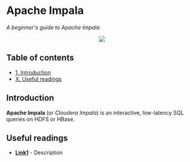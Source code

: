 # Apache Impala
*A beginner's guide to Apache Impala*

<p align="middle">
<img src="http://link.png" />
</p>

## Table of contents

- [1. Introduction](#introduction)
- [X. Useful readings](#useful-readings)

## Introduction

**Apache Impala** (or *Cloudera Impala*) is an interactive, low-latency SQL queries on HDFS or HBase.

## Useful readings

- [**Link1**](https:link1.com) - Description
